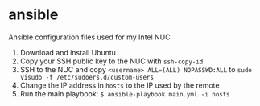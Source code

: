 # ansible
Ansible configuration files used for my Intel NUC

1. Download and install Ubuntu
1. Copy your SSH public key to the NUC with `ssh-copy-id`
1. SSH to the NUC and copy `<username> ALL=(ALL) NOPASSWD:ALL` to `sudo visudo -f /etc/sudoers.d/custom-users`
1. Change the IP address in `hosts` to the IP used by the remote
1. Run the main playbook: `$ ansible-playbook main.yml -i hosts`
